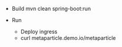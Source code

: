 
- Build 
    mvn clean spring-boot:run

- Run
    - Deploy ingress
    - curl metaparticle.demo.io/metaparticle
